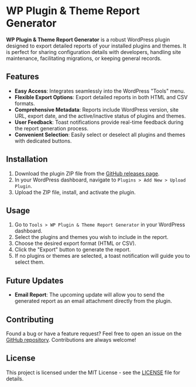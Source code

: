 # WP Plugin & Theme Report Generator

**WP Plugin & Theme Report Generator** is a robust WordPress plugin designed to export detailed reports of your installed plugins and themes. It is perfect for sharing configuration details with developers, handling site maintenance, facilitating migrations, or keeping general records.

## Features

- **Easy Access**: Integrates seamlessly into the WordPress "Tools" menu.
- **Flexible Export Options**: Export detailed reports in both HTML and CSV formats.
- **Comprehensive Metadata**: Reports include WordPress version, site URL, export date, and the active/inactive status of plugins and themes.
- **User Feedback**: Toast notifications provide real-time feedback during the report generation process.
- **Convenient Selection**: Easily select or deselect all plugins and themes with dedicated buttons.

## Installation

1. Download the plugin ZIP file from the [GitHub releases page](#).
2. In your WordPress dashboard, navigate to `Plugins > Add New > Upload Plugin`.
3. Upload the ZIP file, install, and activate the plugin.

## Usage

1. Go to `Tools > WP Plugin & Theme Report Generator` in your WordPress dashboard.
2. Select the plugins and themes you wish to include in the report.
3. Choose the desired export format (HTML or CSV).
4. Click the "Export" button to generate the report.
5. If no plugins or themes are selected, a toast notification will guide you to select them.

## Future Updates

- **Email Report**: The upcoming update will allow you to send the generated report as an email attachment directly from the plugin.

## Contributing

Found a bug or have a feature request? Feel free to open an issue on the [GitHub repository](#). Contributions are always welcome!

## License

This project is licensed under the MIT License - see the [LICENSE](#) file for details.
